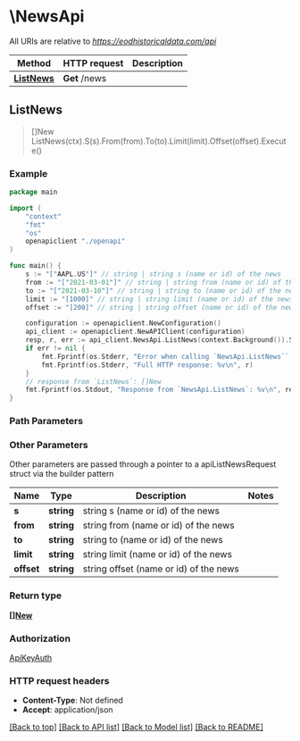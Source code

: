 # \NewsApi

All URIs are relative to *https://eodhistoricaldata.com/api*

Method | HTTP request | Description
------------- | ------------- | -------------
[**ListNews**](NewsApi.md#ListNews) | **Get** /news | 



## ListNews

> []New ListNews(ctx).S(s).From(from).To(to).Limit(limit).Offset(offset).Execute()





### Example

```go
package main

import (
    "context"
    "fmt"
    "os"
    openapiclient "./openapi"
)

func main() {
    s := "["AAPL.US"]" // string | string s (name or id) of the news
    from := "["2021-03-01"]" // string | string from (name or id) of the news
    to := "["2021-03-10"]" // string | string to (name or id) of the news
    limit := "[1000]" // string | string limit (name or id) of the news (optional)
    offset := "[200]" // string | string offset (name or id) of the news (optional)

    configuration := openapiclient.NewConfiguration()
    api_client := openapiclient.NewAPIClient(configuration)
    resp, r, err := api_client.NewsApi.ListNews(context.Background()).S(s).From(from).To(to).Limit(limit).Offset(offset).Execute()
    if err != nil {
        fmt.Fprintf(os.Stderr, "Error when calling `NewsApi.ListNews``: %v\n", err)
        fmt.Fprintf(os.Stderr, "Full HTTP response: %v\n", r)
    }
    // response from `ListNews`: []New
    fmt.Fprintf(os.Stdout, "Response from `NewsApi.ListNews`: %v\n", resp)
}
```

### Path Parameters



### Other Parameters

Other parameters are passed through a pointer to a apiListNewsRequest struct via the builder pattern


Name | Type | Description  | Notes
------------- | ------------- | ------------- | -------------
 **s** | **string** | string s (name or id) of the news | 
 **from** | **string** | string from (name or id) of the news | 
 **to** | **string** | string to (name or id) of the news | 
 **limit** | **string** | string limit (name or id) of the news | 
 **offset** | **string** | string offset (name or id) of the news | 

### Return type

[**[]New**](New.md)

### Authorization

[ApiKeyAuth](../README.md#ApiKeyAuth)

### HTTP request headers

- **Content-Type**: Not defined
- **Accept**: application/json

[[Back to top]](#) [[Back to API list]](../README.md#documentation-for-api-endpoints)
[[Back to Model list]](../README.md#documentation-for-models)
[[Back to README]](../README.md)

